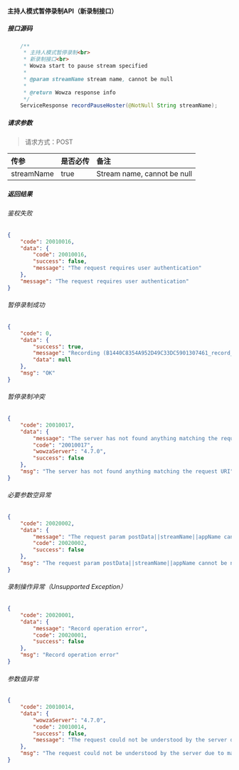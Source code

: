 #### 主持人模式暂停录制API（新录制接口）
##### 接口源码
```java
    /**
     * 主持人模式暂停录制<br>
     * 新录制接口<br>
     * Wowza start to pause stream specified
     *
     * @param streamName stream name, cannot be null
     *
     * @return Wowza response info
     */
    ServiceResponse recordPauseHoster(@NotNull String streamName);
```
##### 请求参数
> 请求方式：POST

|传参|是否必传|备注|
|:--|:--|:--|
|streamName|true|Stream name, cannot be null|


##### 返回结果

###### 鉴权失败
```json
{
	"code": 20010016,
	"data": {
		"code": 20010016,
		"success": false,
		"message": "The request requires user authentication"
	},
	"message": "The request requires user authentication"
}
```

###### 暂停录制成功
```json
{
	"code": 0,
	"data": {
		"success": true,
		"message": "Recording (B1440C8354A952D49C33DC5901307461_record_transcode) stopped",
		"data": null
	},
	"msg": "OK"
}
```

###### 暂停录制冲突
```json
{
	"code": 20010017,
	"data": {
		"message": "The server has not found anything matching the request URI",
		"code": "20010017",
		"wowzaServer": "4.7.0",
		"success": false
	},
	"msg": "The server has not found anything matching the request URI"
}
```


###### 必要参数空异常
```json
{
	"code": 20020002,
	"data": {
		"message": "The request param postData||streamName||appName cannot be null",
		"code": 20020002,
		"success": false
	},
	"msg": "The request param postData||streamName||appName cannot be null"
}
```

###### 录制操作异常（Unsupported Exception）
```json
{
	"code": 20020001,
	"data": {
		"message": "Record operation error",
		"code": 20020001,
		"success": false
	},
	"msg": "Record operation error"
}
```

###### 参数值异常
```json
{
	"code": 20010014,
	"data": {
		"wowzaServer": "4.7.0",
		"code": 20010014,
		"success": false,
		"message": "The request could not be understood by the server due to malformed syntax"
	},
	"msg": "The request could not be understood by the server due to malformed syntax"
}
```